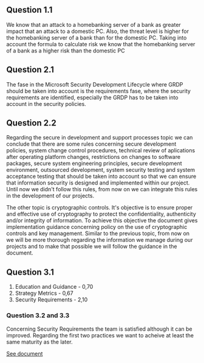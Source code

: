 ## Question 1.1
We know that an attack to a homebanking server of a bank as greater impact that an attack to a domestic PC. Also, the threat level is higher for the homebanking server of a bank than for the domestic PC. Taking into account the formula to calculate risk we know that the homebanking server of a bank as a higher risk than the domestic PC

## Question 2.1
The fase in the Microsoft Security Development Lifecycle where GRDP should be taken into account is the requirements fase, where the security requirements are identified, especially the GRDP has to be taken into account in the security policies.

## Question 2.2
Regarding the secure in development and support processes topic we can conclude that there are some rules concerning secure development policies, system change control procedures, technical review of aplications after operating platform changes, restrictions on changes to software packages, secure system engineering principles, secure development environment, outsourced development, system security testing and system acceptance testing that should be taken into account so that we can ensure that information security is designed and implemented within our project. Until now we didn't follow this rules, from now on we can integrate this rules in the development of our projects.<br/>

The other topic is cryptographic controls. It's objective is to ensure proper and effective use of cryptography to protect the confidentiality, authenticity and/or integrity of information. To achieve this objective the document gives implementation guidance concerning policy on the use of cryptographic controls and key management. Similar to the previous topic, from now on we will be more thorough regarding the information we manage during our projects and to make that possible we will follow the guidance in the document.


## Question 3.1
1. Education and Guidance - 0,70 
2. Strategy Metrics - 0,67 
3. Security Requirements - 2,10

### Question 3.2 and 3.3
Concerning Security Requirements the team is satisfied although it can be improved. 
Regarding the first two practices we want to acheive at least the same maturity as the later.


[See document](SAMM/SAMM_Assessment_Toolbox_v1.5_FINAL.xlsx)
